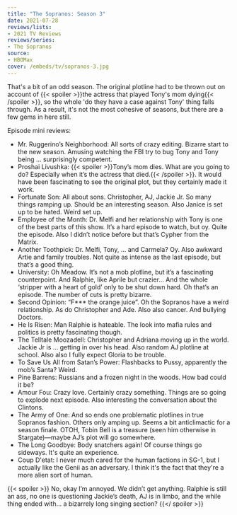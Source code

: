 ```yaml
---
title: "The Sopranos: Season 3"
date: 2021-07-28
reviews/lists:
- 2021 TV Reviews
reviews/series:
- The Sopranos
source:
- HBOMax
cover: /embeds/tv/sopranos-3.jpg
---
```

That's a bit of an odd season. The original plotline had to be thrown out on account of {{< spoiler >}}the actress that played Tony's mom dying{{< /spoiler >}}, so the whole 'do they have a case against Tony' thing falls through. As a result, it's not the most cohesive of seasons, but there are a few gems in here still. 

Episode mini reviews:

- Mr. Ruggerino’s Neighborhood: All sorts of  crazy editing. Bizarre start to the new season. Amusing watching the FBI try to bug Tony and Tony being … surprisingly competent.
- Proshai Livushka: {{< spoiler >}}Tony’s mom dies. What are you going to do? Especially when it’s the actress that died.{{< /spoiler >}}. It would have been fascinating to see the original plot, but they certainly made it work. 
- Fortunate Son: All about sons. Christopher, AJ, Jackie Jr. So many things ramping up. Should be an interesting season. Also Janice is set up to be hated. Weird set up. 
- Employee of the Month: Dr. Melfi and her relationship with Tony is one of the best parts of this show. It’s a hard episode to watch, but oy. Quite the episode. Also I didn’t notice before but that’s Cypher from the Matrix. 
- Another Toothpick: Dr. Melfi, Tony, … and Carmela? Oy. Also awkward Artie and family troubles. Not quite as intense as the last episode, but that’s a good thing. 
- University: Oh Meadow. It’s not a mob plotline, but it’s a fascinating counterpoint. And Ralphie, like Aprile but crazier… And the whole ‘stripper with a heart of gold’ only to be shut down hard. Oh that’s an episode. The number of cuts is pretty bizarre. 
- Second Opinion: “F*** the orange juice”. Oh the Sopranos have a weird relationship. As do Christopher and Ade. Also also cancer. And bullying Doctors. 
- He Is Risen: Man Ralphie is hateable. The look into mafia rules and politics is pretty fascinating though. 
- The Telltale Moozadell: Christopher and Adriana moving up in the world. Jackie Jr is … getting in over his head. Also random AJ plotline at school. Also also I fully expect Gloria to be trouble. 
- To Save Us All from Satan’s Power: Flashbacks to Pussy, apparently the mob’s Santa? Weird. 
- Pine Barrens: Russians and a frozen night in the woods. How bad could it be?
- Amour Fou: Crazy love. Certainly crazy something. Things are so going to explode next episode. Also interesting the conversation about the Clintons. 
- The Army of One: And so ends one problematic plotlines in true Sopranos fashion. Others only amping up. Seems a bit anticlimactic for a season finale. OTOH, Tobin Bell is a treasure (seen him otherwise in Stargate)—maybe AJ’s plot will go somewhere.  
- The Long Goodbye: Body snatchers again! Of course things go sideways. It's quite an experience. 
- Coup D'etat: I never much cared for the human factions in SG-1, but I actually like the Genii as an adversary. I think it's the fact that they're a more alien sort of human. 

{{< spoiler >}} No, okay I’m annoyed. We didn’t get anything. Ralphie is still an ass, no one is questioning Jackie’s death, AJ is in limbo, and the while thing ended with… a bizarrely long singing section? {{</ spoiler >}}